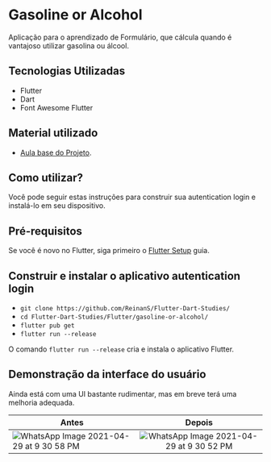 # Gasoline or Alcohol

Aplicação para o aprendizado de Formulário, que cálcula quando é vantajoso utilizar gasolina ou álcool.

## Tecnologias Utilizadas

- Flutter
- Dart
- Font Awesome Flutter

## Material utilizado

- [Aula base do Projeto](https://www.youtube.com/watch?v=4GkvWL0VxN8&list=PLJ4k1IC8GhW1rT4nzRCqB1ACzD7nw631V&index=16).

## Como utilizar?

Você pode seguir estas instruções para construir sua autentication login e instalá-lo em seu dispositivo.

## Pré-requisitos

Se você é novo no Flutter, siga primeiro
o [Flutter Setup](https://flutter.dev/setup/) guia.

## Construir e instalar o aplicativo autentication login

- `git clone https://github.com/ReinanS/Flutter-Dart-Studies/`
- `cd Flutter-Dart-Studies/Flutter/gasoline-or-alcohol/`
- `flutter pub get`
- `flutter run --release`

O comando `flutter run --release` cria e instala o aplicativo Flutter.

## Demonstração da interface do usuário

Ainda está com uma UI bastante rudimentar, mas em breve terá uma melhoria adequada.

|   Antes       | Depois        |
| ------------- |:-------------:|
| ![WhatsApp Image 2021-04-29 at 9 30 58 PM](https://user-images.githubusercontent.com/51024246/116634485-93ea5900-a932-11eb-9b26-b3815a457ab7.jpeg) | ![WhatsApp Image 2021-04-29 at 9 30 52 PM](https://user-images.githubusercontent.com/51024246/116634489-964cb300-a932-11eb-9663-0231b03d67b4.jpeg)

